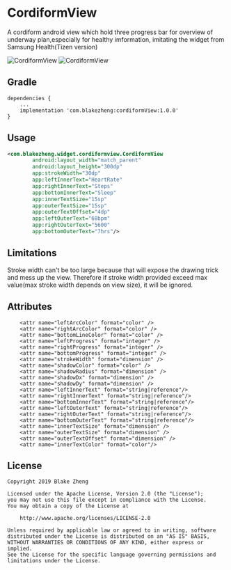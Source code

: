 CordiformView
===============

A cordiform android view which hold three progress bar for overview of underway plan,especially for healthy imformation, imitating the widget from Samsung Health(Tizen version)

![CordiformView](https://raw.github.com/BlackZheng/CordiformView/master/screenshot1.jpg) 
![CordiformView](https://raw.github.com/BlackZheng/CordiformView/master//screenshot2.gif)

Gradle
------
```
dependencies {
    ...
    implementation 'com.blakezheng:cordiformView:1.0.0'
}
```

Usage
-----
```xml
<com.blakezheng.widget.cordiformview.CordiformView
        android:layout_width="match_parent"
        android:layout_height="300dp"
        app:strokeWidth="30dp"
        app:leftInnerText="HeartRate"
        app:rightInnerText="Steps"
        app:bottomInnerText="Sleep"
        app:innerTextSize="15sp"
        app:outerTextSize="15sp"
        app:outerTextOffset="4dp"
        app:leftOuterText="68bpm"
        app:rightOuterText="5600"
        app:bottomOuterText="7hrs"/>
```

Limitations
-----------
Stroke width can't be too large because that will expose the drawing trick and mess up the view.
Therefore if stroke width provided exceed max value(max stroke width depends on view size), it will be ignored.

Attributes
----------
        <attr name="leftArcColor" format="color" />
        <attr name="rightArcColor" format="color" />
        <attr name="bottomLineColor" format="color" />
        <attr name="leftProgress" format="integer" />
        <attr name="rightProgress" format="integer" />
        <attr name="bottomProgress" format="integer" />
        <attr name="strokeWidth" format="dimension" />
        <attr name="shadowColor" format="color" />
        <attr name="shadowRadius" format="dimension" />
        <attr name="shadowDx" format="dimension" />
        <attr name="shadowDy" format="dimension" />
        <attr name="leftInnerText" format="string|reference"/>
        <attr name="rightInnerText" format="string|reference"/>
        <attr name="bottomInnerText" format="string|reference"/>
        <attr name="leftOuterText" format="string|reference"/>
        <attr name="rightOuterText" format="string|reference"/>
        <attr name="bottomOuterText" format="string|reference"/>
        <attr name="innerTextSize" format="dimension" />
        <attr name="outerTextSize" format="dimension" />
        <attr name="outerTextOffset" format="dimension" />
        <attr name="innerTextColor" format="color"/>
        
License
-------

    Copyright 2019 Blake Zheng

    Licensed under the Apache License, Version 2.0 (the "License");
    you may not use this file except in compliance with the License.
    You may obtain a copy of the License at

        http://www.apache.org/licenses/LICENSE-2.0

    Unless required by applicable law or agreed to in writing, software
    distributed under the License is distributed on an "AS IS" BASIS,
    WITHOUT WARRANTIES OR CONDITIONS OF ANY KIND, either express or implied.
    See the License for the specific language governing permissions and
    limitations under the License.